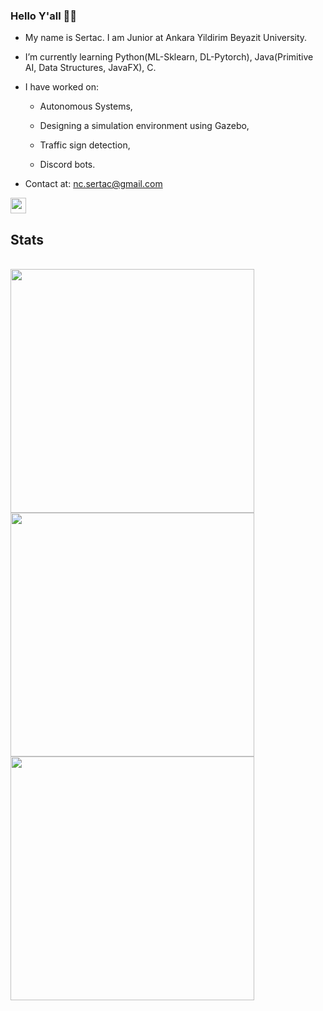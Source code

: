 ### Hello Y'all 👋🏻

- My name is Sertac. I am Junior at Ankara Yildirim Beyazit University.
- I’m currently learning Python(ML-Sklearn, DL-Pytorch), Java(Primitive AI, Data Structures, JavaFX), C.
- I have worked on: 

    - Autonomous Systems, 
    
    - Designing a simulation environment using Gazebo,
    
    - Traffic sign detection,
    
    - Discord bots.
    
    
- Contact at: nc.sertac@gmail.com

<p>
<a href="https://www.linkedin.com/in/sertac-ince/"><img src="https://img.shields.io/badge/linkedin-%230077B5.svg?&style=for-the-badge&logo=linkedin&logoColor=white" height=25></a> 

<h2>Stats</h2>
<br>

<a href="https://github.com/sertaci">
<img align="left" width=390 src="https://github-readme-streak-stats.herokuapp.com/?user=sertaci&theme=tokyonight&border=61dafb&hide_border=true"/>
</a>

 
<a href="https://github.com/sertaci">
<img align="left" width=390 src="https://github-readme-stats.vercel.app/api?username=sertaci&show_icons=true&theme=tokyonight&border_color=61dafb&hide_border=true" />
</a>


<a href="https://github.com/sertaci">
<img width=390 align="left" src="https://github-readme-stats.vercel.app/api/top-langs/?username=sertaci&title_color=61dafb&text_color=ffffff&icon_color=61dafb&bg_color=20232a&langs_count=8&layout=compact&border_color=61dafb&hide_border=true" />
</a>

